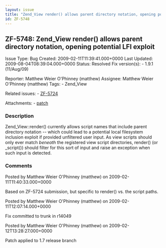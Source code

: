 ```yaml
---
layout: issue
title: "Zend_View render() allows parent directory notation, opening potential LFI exploit"
id: ZF-5748
---
```


ZF-5748: Zend\_View render() allows parent directory notation, opening potential LFI exploit
--------------------------------------------------------------------------------------------

 Issue Type: Bug Created: 2009-02-11T11:39:41.000+0000 Last Updated: 2009-08-04T08:39:04.000+0000 Status: Resolved Fix version(s): - 1.9.1 (11/Aug/09)
 
 Reporter:  Matthew Weier O'Phinney (matthew)  Assignee:  Matthew Weier O'Phinney (matthew)  Tags: - Zend\_View
 
 Related issues: - [ZF-5724](/issues/browse/ZF-5724)
 
 Attachments: - [patch](/issues/secure/attachment/11747/patch)
 
### Description

Zend\_View::render() currently allows script names that include parent directory notation -- which could lead to a potential local filesystem inclusion exploit if provided unfiltered user input. As view scripts should only ever match _beneath_ the registered view script directories, render() (or \_script()) should filter for this sort of input and raise an exception when such input is detected.

 

 

### Comments

Posted by Matthew Weier O'Phinney (matthew) on 2009-02-11T11:40:33.000+0000

Based on ZF-5724 submission, but specific to render() vs. the script paths.

 

 

Posted by Matthew Weier O'Phinney (matthew) on 2009-02-11T12:07:14.000+0000

Fix committed to trunk in r14049

 

 

Posted by Matthew Weier O'Phinney (matthew) on 2009-02-12T13:28:27.000+0000

Patch applied to 1.7 release branch

 

 
